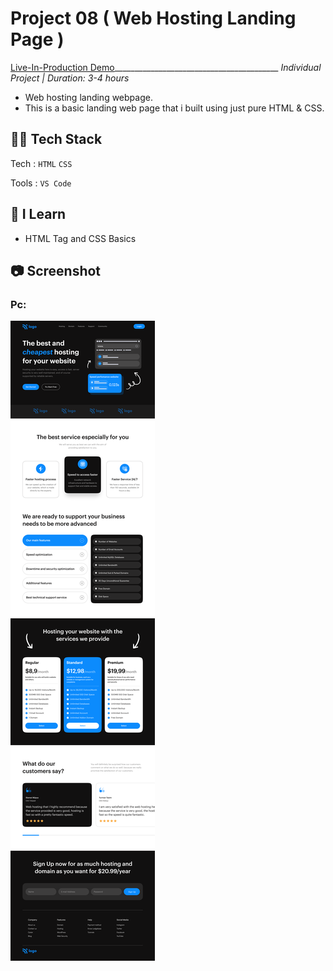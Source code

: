 # Project 08 ( Web Hosting Landing Page )
[Live-In-Production Demo](https://bluehostpk.netlify.app/)_________________________________________ _Individual Project | Duration: 3-4 hours_ <br>
- Web hosting landing webpage. <br>
- This is a basic landing web page that i built using just pure HTML & CSS.

## 👨‍💻 Tech Stack
Tech : `HTML` `CSS` <br>

Tools : `VS Code`

## 📝 I Learn
- HTML Tag and CSS Basics

## 📷 Screenshot

### Pc:

<img src="./output/Hostingpage.png" alt="Output">




